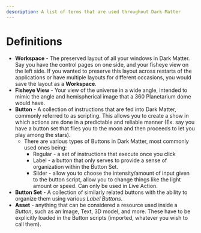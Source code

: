 ```yaml
---
description: A list of terms that are used throughout Dark Matter
---
```


# Definitions

* **Workspace** - The preserved layout of all your windows in Dark Matter. Say you have the control pages on one side, and your fisheye view on the left side. If you wanted to preserve this layout across restarts of the applications or have multiple layouts for different occasions, you would save the layout as a **Workspace**.
* **Fisheye View** - Your view of the universe in a wide angle, intended to mimic the angle and hemispherical image that a 360 Planetarium dome would have.
* **Button** - A collection of instructions that are fed into Dark Matter, commonly referred to as scripting. This allows you to create a show in which actions are done in a predictable and reliable manner \(Ex. say you have a button set that flies you to the moon and then proceeds to let you play among the stars\).
  * There are various types of Buttons in Dark Matter, most commonly used ones being:
    * Regular - a set of instructions that execute once you click
    * Label - a button that only serves to provide a sense of organization within the Button Set.
    * Slider - allow you to choose the intensity/amount of input given to the button script, allow you to change things like the light amount or speed. Can only be used in Live Action.
* **Button Set** - A collection of similarly related buttons with the ability to organize them using various _Label Buttons_.
* **Asset** - anything that can be considered a resource used inside a _Button_, such as an Image, Text, 3D model, and more. These have to be explicitly loaded in the Button scripts \(imported, whatever you wish to call them\).



